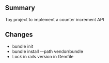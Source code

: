 ## Summary

Toy project to implement a counter increment API

## Changes

* bundle init
* bundle install --path vendor/bundle
* Lock in rails version in Gemfile
